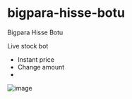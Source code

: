# bigpara-hisse-botu
Bigpara Hisse Botu

Live stock bot
- Instant price
- Change amount
- 
![image](https://user-images.githubusercontent.com/76513962/195290704-359d153d-5ece-495a-a1ef-7c9733f65ada.png)
